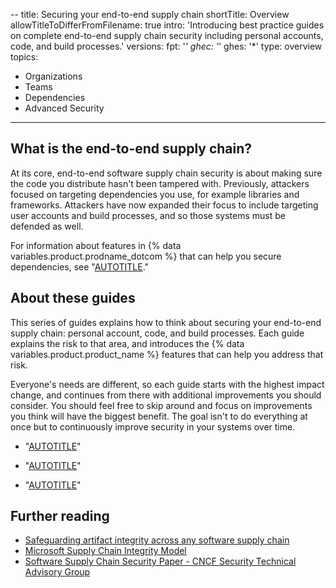 -- 
title: Securing your end-to-end supply chain
shortTitle: Overview
allowTitleToDifferFromFilename: true
intro: 'Introducing best practice guides on complete end-to-end supply chain security including personal accounts, code, and build processes.'
versions:
  fpt: '*'
  ghec: '*'
  ghes: '*'
type: overview
topics:
  - Organizations
  - Teams
  - Dependencies
  - Advanced Security
---

## What is the end-to-end supply chain?

At its core, end-to-end software supply chain security is about making sure the code you distribute hasn't been tampered with. Previously, attackers focused on targeting dependencies you use, for example libraries and frameworks. Attackers have now expanded their focus to include targeting user accounts and build processes, and so those systems must be defended as well.

For information about features in {% data variables.product.prodname_dotcom %} that can help you secure dependencies, see "[AUTOTITLE](/code-security/supply-chain-security/understanding-your-software-supply-chain/about-supply-chain-security)."

## About these guides

This series of guides explains how to think about securing your end-to-end supply chain: personal account, code, and build processes. Each guide explains the risk to that area, and introduces the {% data variables.product.product_name %} features that can help you address that risk.

Everyone's needs are different, so each guide starts with the highest impact change, and continues from there with additional improvements you should consider. You should feel free to skip around and focus on improvements you think will have the biggest benefit. The goal isn't to do everything at once but to continuously improve security in your systems over time.

* "[AUTOTITLE](/code-security/supply-chain-security/end-to-end-supply-chain/securing-accounts)"

* "[AUTOTITLE](/code-security/supply-chain-security/end-to-end-supply-chain/securing-code)"

* "[AUTOTITLE](/code-security/supply-chain-security/end-to-end-supply-chain/securing-builds)"

## Further reading

* [Safeguarding artifact integrity across any software supply chain](https://slsa.dev/)
* [Microsoft Supply Chain Integrity Model](https://github.com/microsoft/scim)
* [Software Supply Chain Security Paper - CNCF Security Technical Advisory Group](https://github.com/cncf/tag-security/blob/main/community/working-groups/supply-chain-security/supply-chain-security-paper/CNCF_SSCP_v1.pdf)
